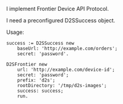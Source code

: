 I implement Frontier Device API Protocol.

I need a preconfigured D2SSuccess object.

Usage:

	success := D2SSuccess new
		baseUrl: 'http://example.com/orders';
		secret: 'password'.

	D2SFrontier new
		url: 'http://example.com/device-id';
		secret: 'password';
		prefix: 'd2s';
		rootDirectory: '/tmp/d2s-images';
		success: success;
		run.
